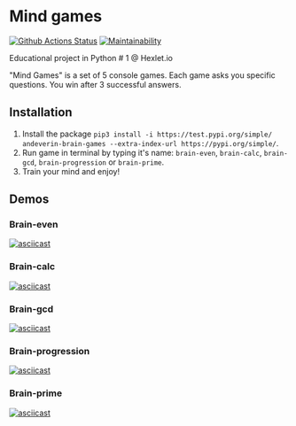 # Mind games

[![Github Actions Status](https://github.com/AnDeVerin/python-project-lvl1/workflows/Python%20CI/badge.svg)](https://github.com/AnDeVerin/python-project-lvl1/actions)
[![Maintainability](https://api.codeclimate.com/v1/badges/1f3b36226988e4b60ce3/maintainability)](https://codeclimate.com/github/AnDeVerin/python-project-lvl1/maintainability)  

Educational project in Python # 1 @ Hexlet.io

"Mind Games" is a set of 5 console games. Each game asks you specific questions. You win after 3 successful answers. 

## Installation

1. Install the package `pip3 install -i https://test.pypi.org/simple/ andeverin-brain-games --extra-index-url https://pypi.org/simple/`.
2. Run game in terminal by typing it's name: `brain-even`, `brain-calc`, `brain-gcd`, `brain-progression` or `brain-prime`.
3. Train your mind and enjoy!

## Demos

### Brain-even

[![asciicast](https://asciinema.org/a/aIDCv1CnD6XpPrFAhOJuumPql.svg)](https://asciinema.org/a/aIDCv1CnD6XpPrFAhOJuumPql)

### Brain-calc

[![asciicast](https://asciinema.org/a/3ZHCS1CIiOSxWuJLxk0hD8lpo.svg)](https://asciinema.org/a/3ZHCS1CIiOSxWuJLxk0hD8lpo)

### Brain-gcd

[![asciicast](https://asciinema.org/a/hNmEjhFSTUhuloOdDzGQ35YZH.svg)](https://asciinema.org/a/hNmEjhFSTUhuloOdDzGQ35YZH)

### Brain-progression

[![asciicast](https://asciinema.org/a/dYrYDgMUVJCFnEJatNFePU7es.svg)](https://asciinema.org/a/dYrYDgMUVJCFnEJatNFePU7es)

### Brain-prime

[![asciicast](https://asciinema.org/a/5s6SCNV78gWXN723z3BotCGu5.svg)](https://asciinema.org/a/5s6SCNV78gWXN723z3BotCGu5)
